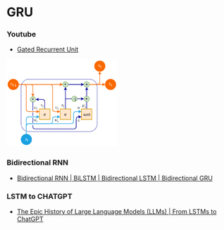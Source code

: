 # GRU
### Youtube
- [Gated Recurrent Unit](https://www.youtube.com/watch?v=QQfZAoNGQmE&list=PLKnIA16_RmvYuZauWaPlRTC54KxSNLtNn&index=64&ab_channel=CampusX)
<img src="https://github.com/Anikcb/Learning-AI/blob/main/Readme%20Images/GRU.png?raw=true" width="50%" height="50%">

### Bidirectional RNN
- [Bidirectional RNN | BiLSTM | Bidirectional LSTM | Bidirectional GRU](https://www.youtube.com/watch?v=k2NSm3MNdYg&list=PLKnIA16_RmvYuZauWaPlRTC54KxSNLtNn&index=66&ab_channel=CampusX)

### LSTM to CHATGPT
- [The Epic History of Large Language Models (LLMs) | From LSTMs to ChatGPT](https://www.youtube.com/watch?v=8fX3rOjTloc&list=PLKnIA16_RmvYuZauWaPlRTC54KxSNLtNn&index=67&ab_channel=CampusX)

